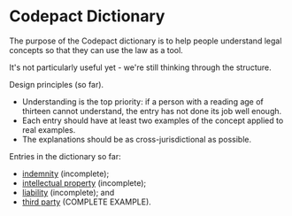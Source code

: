 # Codepact Dictionary

The purpose of the Codepact dictionary is to help people understand legal concepts so that they can use the law as a tool.

It's not particularly useful yet - we're still thinking through the structure.

Design principles (so far).

- Understanding is the top priority: if a person with a reading age of thirteen cannot understand, the entry has not done its job well enough.
- Each entry should have at least two examples of the concept applied to real examples.
- The explanations should be as cross-jurisdictional as possible.

Entries in the dictionary so far:

- [indemnity](https://github.com/lawpatch/dictionary/blob/master/indemnity.md) (incomplete);
- [intellectual property](https://github.com/lawpatch/dictionary/blob/master/intellectual_property.md) (incomplete);
- [liability](https://github.com/lawpatch/dictionary/blob/master/liability.md) (incomplete); and
- [third party](https://github.com/lawpatch/dictionary/blob/master/third_party.md) (COMPLETE EXAMPLE).
